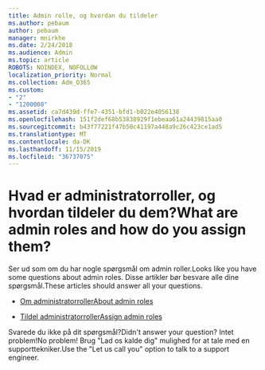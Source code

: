 ```yaml
---
title: Admin rolle, og hvordan du tildeler
ms.author: pebaum
author: pebaum
manager: mnirkhe
ms.date: 2/24/2018
ms.audience: Admin
ms.topic: article
ROBOTS: NOINDEX, NOFOLLOW
localization_priority: Normal
ms.collection: Adm_O365
ms.custom:
- "2"
- "1200008"
ms.assetid: ca7d439d-ffe7-4351-bfd1-b022e4056138
ms.openlocfilehash: 151f2def68b53838929f1ebeaa61a24439815aa0
ms.sourcegitcommit: b43f77221f47b50c41197a448a9c26c423ce1ad5
ms.translationtype: MT
ms.contentlocale: da-DK
ms.lasthandoff: 11/15/2019
ms.locfileid: "36737075"
---
```

# <a name="what-are-admin-roles-and-how-do-you-assign-them"></a><span data-ttu-id="346f7-102">Hvad er administratorroller, og hvordan tildeler du dem?</span><span class="sxs-lookup"><span data-stu-id="346f7-102">What are admin roles and how do you assign them?</span></span>

<span data-ttu-id="346f7-103">Ser ud som om du har nogle spørgsmål om admin roller.</span><span class="sxs-lookup"><span data-stu-id="346f7-103">Looks like you have some questions about admin roles.</span></span> <span data-ttu-id="346f7-104">Disse artikler bør besvare alle dine spørgsmål.</span><span class="sxs-lookup"><span data-stu-id="346f7-104">These articles should answer all your questions.</span></span>
  
- [<span data-ttu-id="346f7-105">Om administratorroller</span><span class="sxs-lookup"><span data-stu-id="346f7-105">About admin roles</span></span>](https://docs.microsoft.com/office365/admin/add-users/about-admin-roles)

- [<span data-ttu-id="346f7-106">Tildel administratorroller</span><span class="sxs-lookup"><span data-stu-id="346f7-106">Assign admin roles</span></span>](https://docs.microsoft.com/office365/admin/add-users/assign-admin-roles)

<span data-ttu-id="346f7-107">Svarede du ikke på dit spørgsmål?</span><span class="sxs-lookup"><span data-stu-id="346f7-107">Didn't answer your question?</span></span> <span data-ttu-id="346f7-108">Intet problem!</span><span class="sxs-lookup"><span data-stu-id="346f7-108">No problem!</span></span> <span data-ttu-id="346f7-109">Brug "Lad os kalde dig" mulighed for at tale med en supporttekniker.</span><span class="sxs-lookup"><span data-stu-id="346f7-109">Use the "Let us call you" option to talk to a support engineer.</span></span>
  